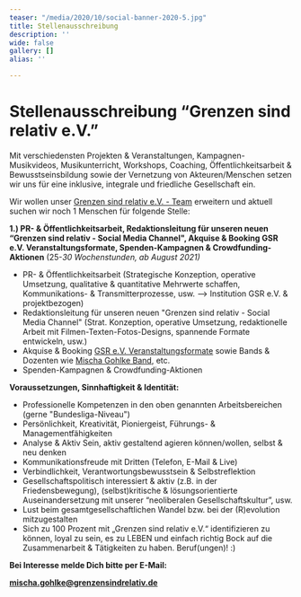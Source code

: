 ```yaml
---
teaser: "/media/2020/10/social-banner-2020-5.jpg"
title: Stellenausschreibung
description: ''
wide: false
gallery: []
alias: ''

---
```

# **Stellenausschreibung “Grenzen sind relativ e.V.”**

Mit verschiedensten Projekten & Veranstaltungen, Kampagnen-Musikvideos, Musikunterricht, Workshops, Coaching, Öffentlichkeitsarbeit & Bewusstseinsbildung sowie der Vernetzung von Akteuren/Menschen setzen wir uns für eine inklusive, integrale und friedliche Gesellschaft ein.

Wir wollen unser [Grenzen sind relativ e.V. - Team](https://www.grenzensindrelativ.de/ueber-uns/das-team/alle) erweitern und aktuell suchen wir noch 1 Menschen für folgende Stelle:

**1.) PR- & Öffentlichkeitsarbeit, Redaktionsleitung für unseren neuen “Grenzen sind relativ - Social Media Channel", Akquise & Booking GSR e.V. Veranstaltungsformate, Spenden-Kampagnen & Crowdfunding-Aktionen** (25-_30 Wochenstunden, ab August 2021)_

* PR- & Öffentlichkeitsarbeit (Strategische Konzeption, operative Umsetzung, qualitative & quantitative Mehrwerte schaffen, Kommunikations- & Transmitterprozesse, usw. --> Institution GSR e.V. & projektbezogen)
* Redaktionsleitung für unseren neuen "Grenzen sind relativ - Social Media Channel" (Strat. Konzeption, operative Umsetzung, redaktionelle Arbeit mit Filmen-Texten-Fotos-Designs, spannende Formate entwickeln, usw.)
* Akquise & Booking [GSR e.V. Veranstaltungsformate](https://www.grenzensindrelativ.de/aktivitaeten/projekte-und-veranstaltungen/veranstaltungsformate-fuer-dein-event/infos-veranstaltungsformate-fur-dein-event) sowie Bands & Dozenten wie [Mischa Gohlke Band](https://mischagohlkeband.de/), etc.
* Spenden-Kampagnen & Crowdfunding-Aktionen

**Voraussetzungen, Sinnhaftigkeit & Identität:**

* Professionelle Kompetenzen in den oben genannten Arbeitsbereichen (gerne "Bundesliga-Niveau")
* Persönlichkeit, Kreativität, Pioniergeist, Führungs- & Managementfähigkeiten
* Analyse & Aktiv Sein, aktiv gestaltend agieren können/wollen, selbst & neu denken
* Kommunikationsfreude mit Dritten (Telefon, E-Mail & Live)
* Verbindlichkeit, Verantwortungsbewusstsein & Selbstreflektion
* Gesellschaftspolitisch interessiert & aktiv (z.B. in der Friedensbewegung), (selbst)kritische & lösungsorientierte Auseinandersetzung mit unserer “neoliberalen Gesellschaftskultur”, usw.
* Lust beim gesamtgesellschaftlichen Wandel bzw. bei der (R)evolution mitzugestalten
* Sich zu 100 Prozent mit „Grenzen sind relativ e.V.“ identifizieren zu können, loyal zu sein, es zu LEBEN und einfach richtig Bock auf die Zusammenarbeit & Tätigkeiten zu haben. Beruf(ungen)! :)

**Bei Interesse melde Dich bitte per E-Mail:**

**mischa.gohlke@grenzensindrelativ.de**